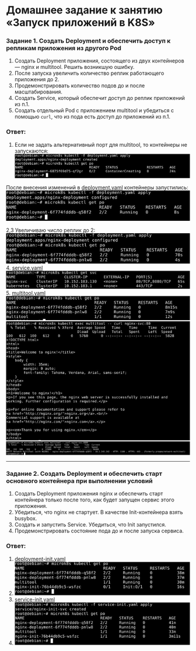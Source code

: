 # Домашнее задание к занятию «Запуск приложений в K8S»

### Задание 1. Создать Deployment и обеспечить доступ к репликам приложения из другого Pod

1. Создать Deployment приложения, состоящего из двух контейнеров — nginx и multitool. Решить возникшую ошибку.
2. После запуска увеличить количество реплик работающего приложения до 2.
3. Продемонстрировать количество подов до и после масштабирования.
4. Создать Service, который обеспечит доступ до реплик приложений из п.1.
5. Создать отдельный Pod с приложением multitool и убедиться с помощью `curl`, что из пода есть доступ до приложений из п.1.

### Ответ:

1. Если не задать альтернативный порт для multitool, то контейнеры не запускаются:
![Task1](/kube1_3/task1_1.jpg "Задание 1")

После внесения изменений в [deployment.yaml](/kube1_3/deployment.yaml) контейнеры запустились:
![Task1](/kube1_3/task1_2.jpg "Задание 1")

2,3 Увеличиваю число реплик до 2:
![Task1](/kube1_3/task1_3.jpg "Задание 1")
4. [service.yaml](/kube1_3/service.yaml)
![Task1](/kube1_3/task1_4.jpg "Задание 1")
5. [multitool.yaml](/kube1_3/multitool.yaml)
![Task1](/kube1_3/task1_5.jpg "Задание 1")
![Task1](/kube1_3/task1_6.jpg "Задание 1")
![Task1](/kube1_3/task1_7.jpg "Задание 1")

------

### Задание 2. Создать Deployment и обеспечить старт основного контейнера при выполнении условий

1. Создать Deployment приложения nginx и обеспечить старт контейнера только после того, как будет запущен сервис этого приложения.
2. Убедиться, что nginx не стартует. В качестве Init-контейнера взять busybox.
3. Создать и запустить Service. Убедиться, что Init запустился.
4. Продемонстрировать состояние пода до и после запуска сервиса.

### Ответ:
1. [deployment-init.yaml](/kube1_3/deployment-init.yaml)
2. ![Task2](/kube1_3/task2_1.jpg "Задание 2")
3. [service-init.yaml](/kube1_3/service-init.yaml)
4. ![Task2](/kube1_3/task2_2.jpg "Задание 2")